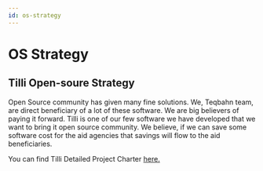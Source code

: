 ```yaml
---
id: os-strategy
---
```


# OS Strategy

## Tilli Open-soure Strategy

Open Source community has given many fine solutions. We, Teqbahn team, are direct beneficiary of a lot of these software. We are big believers of paying it forward. Tilli is one of our few software we have developed that we want to bring it open source community. We believe, if we can save some software cost for the aid agencies that savings will flow to the aid beneficiaries.

You can find Tilli Detailed Project Charter
[here.](https://tillioss.github.io/tilli-docs/docs/project-charter)
